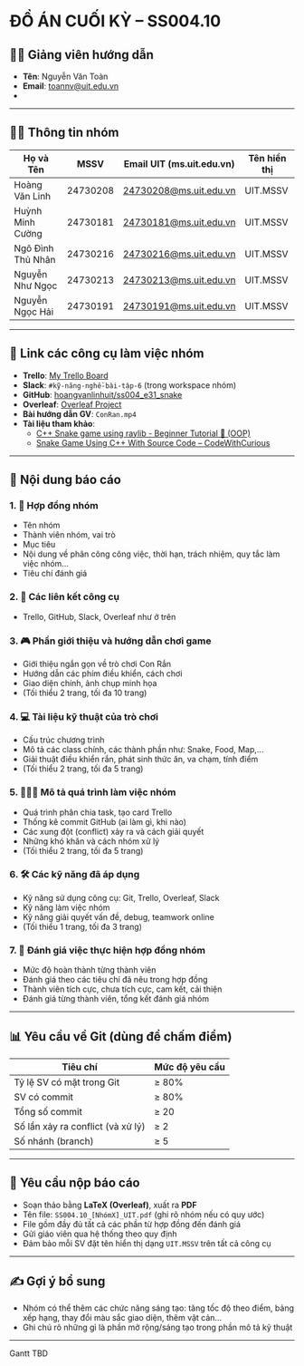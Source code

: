 # ĐỒ ÁN CUỐI KỲ – SS004.10

## 🧑‍🏫 Giảng viên hướng dẫn
- **Tên**: Nguyễn Văn Toàn
- **Email**: toannv@uit.edu.vn
-

---

## 👨‍💻 Thông tin nhóm

| Họ và Tên              | MSSV | Email UIT (ms.uit.edu.vn) | Tên hiển thị |
|------------------------|------|----------------------------|----------------|
| Hoàng Văn Linh         | 24730208  | 24730208@ms.uit.edu.vn                 | UIT.MSSV       |
| Huỳnh Minh Cường       | 24730181  | 24730181@ms.uit.edu.vn                 | UIT.MSSV       |
| Ngô Đình Thủ Nhân      | 24730216  | 24730216@ms.uit.edu.vn                 | UIT.MSSV       |
| Nguyễn Như Ngọc        | 24730213  | 24730213@ms.uit.edu.vn                 | UIT.MSSV       |
| Nguyễn Ngọc Hải        | 24730191  | 24730191@ms.uit.edu.vn                 | UIT.MSSV       |

---

## 🔗 Link các công cụ làm việc nhóm

- **Trello**: [My Trello Board](https://trello.com/b/FGTKyL6e/my-trello-board)
- **Slack**: `#kỹ-năng-nghề-bài-tập-6` (trong workspace nhóm)
- **GitHub**: [hoangvanlinhuit/ss004_e31_snake](https://github.com/hoangvanlinhuit/ss004_e31_snake)
- **Overleaf**: [Overleaf Project](https://www.overleaf.com/project/6889a10d48bbecaee1ab0b4f)
- **Bài hướng dẫn GV**: `ConRan.mp4`
- **Tài liệu tham khảo**:
  - [C++ Snake game using raylib - Beginner Tutorial 🐍 (OOP)](https://www.youtube.com/watch?v=...)
  - [Snake Game Using C++ With Source Code – CodeWithCurious](https://www.codewithcurious.com/snake-game-cpp)

---

## 📁 Nội dung báo cáo

### 1. 📜 Hợp đồng nhóm
- Tên nhóm
- Thành viên nhóm, vai trò
- Mục tiêu
- Nội dung về phân công công việc, thời hạn, trách nhiệm, quy tắc làm việc nhóm...
- Tiêu chí đánh giá

### 2. 🔗 Các liên kết công cụ
- Trello, GitHub, Slack, Overleaf như ở trên

### 3. 🎮 Phần giới thiệu và hướng dẫn chơi game
- Giới thiệu ngắn gọn về trò chơi Con Rắn
- Hướng dẫn các phím điều khiển, cách chơi
- Giao diện chính, ảnh chụp minh họa
- (Tối thiểu 2 trang, tối đa 10 trang)

### 4. 💻 Tài liệu kỹ thuật của trò chơi
- Cấu trúc chương trình
- Mô tả các class chính, các thành phần như: Snake, Food, Map,...
- Giải thuật điều khiển rắn, phát sinh thức ăn, va chạm, tính điểm
- (Tối thiểu 2 trang, tối đa 5 trang)

### 5. 👨‍👩‍👦 Mô tả quá trình làm việc nhóm
- Quá trình phân chia task, tạo card Trello
- Thống kê commit GitHub (ai làm gì, khi nào)
- Các xung đột (conflict) xảy ra và cách giải quyết
- Những khó khăn và cách nhóm xử lý
- (Tối thiểu 2 trang, tối đa 5 trang)

### 6. 🛠️ Các kỹ năng đã áp dụng
- Kỹ năng sử dụng công cụ: Git, Trello, Overleaf, Slack
- Kỹ năng làm việc nhóm
- Kỹ năng giải quyết vấn đề, debug, teamwork online
- (Tối thiểu 1 trang, tối đa 3 trang)

### 7. 🧾 Đánh giá việc thực hiện hợp đồng nhóm
- Mức độ hoàn thành từng thành viên
- Đánh giá theo các tiêu chí đã nêu trong hợp đồng
- Thành viên tích cực, chưa tích cực, cam kết, cải thiện
- Đánh giá từng thành viên, tổng kết đánh giá nhóm

---

## 📊 Yêu cầu về Git (dùng để chấm điểm)

| Tiêu chí                              | Mức độ yêu cầu     |
|--------------------------------------|--------------------|
| Tỷ lệ SV có mặt trong Git            | ≥ 80%              |
| SV có commit                          | ≥ 80%              |
| Tổng số commit                        | ≥ 20               |
| Số lần xảy ra conflict (và xử lý)     | ≥ 2                |
| Số nhánh (branch)                     | ≥ 5                |

---

## 📄 Yêu cầu nộp báo cáo

- Soạn thảo bằng **LaTeX (Overleaf)**, xuất ra **PDF**
- Tên file: `SS004.10_[NhómX]_UIT.pdf` (ghi rõ nhóm nếu có quy ước)
- File gồm đầy đủ tất cả các phần từ hợp đồng đến đánh giá
- Gửi giáo viên qua hệ thống theo quy định
- Đảm bảo mỗi SV đặt tên hiển thị dạng `UIT.MSSV` trên tất cả công cụ

---

## ✍️ Gợi ý bổ sung

- Nhóm có thể thêm các chức năng sáng tạo: tăng tốc độ theo điểm, bảng xếp hạng, thay đổi màu sắc giao diện, thêm vật cản...
- Ghi chú rõ những gì là phần mở rộng/sáng tạo trong phần mô tả kỹ thuật

---

Gantt
TBD